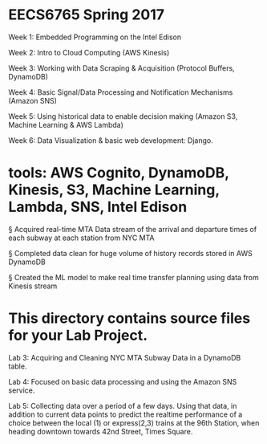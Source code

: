 # EECS6765 Spring 2017

Week 1: Embedded Programming on the Intel Edison

Week 2: Intro to Cloud Computing (AWS Kinesis)

Week 3: Working with Data Scraping & Acquisition (Protocol Buffers, DynamoDB)

Week 4: Basic Signal/Data Processing and Notification Mechanisms (Amazon SNS)

Week 5: Using historical data to enable decision making (Amazon S3, Machine Learning & AWS Lambda)

Week 6: Data Visualization & basic web development: Django.


# tools: AWS Cognito, DynamoDB, Kinesis, S3, Machine Learning, Lambda, SNS, Intel Edison

§ Acquired real-time MTA Data stream of the arrival and departure times of each subway at each station from NYC MTA

§ Completed data clean for huge volume of history records stored in AWS DynamoDB

§ Created the ML model to make real time transfer planning using data from Kinesis stream



# This directory contains source files for your Lab Project.

Lab 3: Acquiring and Cleaning NYC MTA Subway Data in a DynamoDB table.

Lab 4: Focused on basic data processing and using the Amazon SNS service.

Lab 5: Collecting data over a period of a few days. Using that data, in addition to current data points to predict the realtime 
performance of a choice between the local (1) or express(2,3) trains at the 96th Station, when heading downtown towards 42nd Street, 
Times Square.
